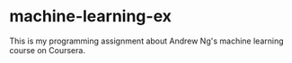 # machine-learning-ex
This is my programming assignment about Andrew Ng's machine learning course on Coursera.
